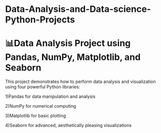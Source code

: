 # Data-Analysis-and-Data-science-Python-Projects

# 📊Data Analysis Project using Pandas, NumPy, Matplotlib, and Seaborn
This project demonstrates how to perform data analysis and visualization using four powerful Python libraries:

   1)Pandas for data manipulation and analysis

  2)NumPy for numerical computing

  3)Matplotlib for basic plotting

  4)Seaborn for advanced, aesthetically pleasing visualizations
